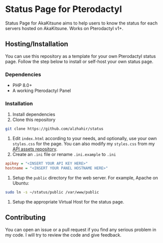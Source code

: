# Status Page for Pterodactyl

Status Page for AkaKitsune aims to help users to know the status for each servers hosted on AkaKitsune. Works on Pterodactyl v1+.

## Hosting/Installation

You can use this repository as a template for your own Pterodactyl status page. Follow the step below to install or self-host your own status page.

### Dependencies

- PHP 8.0+
- A working Pterodactyl Panel

### Installation

1. Install dependencies
2. Clone this repository

```sh
git clone https://github.com/alzhahir/status
```

1. Edit `index.html` according to your needs, and optionally, use your own `styles.css` for the page. You can also modify my `styles.css` from my [API assets repository](https://github.com/alzhahir/apiassets).
2. Create an `.ini` file or rename `.ini.example` to `.ini`

```ini
apikey = "<INSERT YOUR API KEY HERE>"
hostname = "<INSERT YOUR PANEL HOSTNAME HERE>"
```

1. Setup the `public` directory for the web server. For example, Apache on Ubuntu:

```sh
sudo ln -s ~/status/public /var/www/public
```

1. Setup the appropriate Virtual Host for the status page.

## Contributing

You can open an issue or a pull request if you find any serious problem in my code. I will try to review the code and give feedback.
